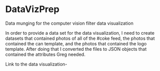 DataVizPrep
===========

Data munging for the computer vision filter data visualization

In order to provide a data set for the data visualization, I need to create datasets that contained photos of all of the #coke feed, the photos that contained the can template, and the photos that contained the logo template.  After doing that I converted the files to JSON objects that contained the attributes Greg needed.

Link to the data visualization- 
